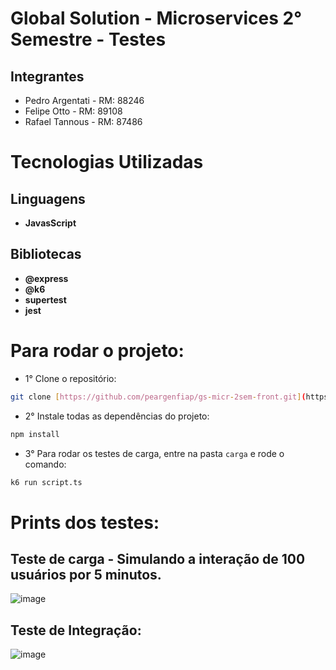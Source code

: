 # Global Solution - Microservices 2° Semestre - Testes

## Integrantes
- Pedro Argentati - RM: 88246
- Felipe Otto - RM: 89108
- Rafael Tannous - RM: 87486

# Tecnologias Utilizadas

## Linguagens
- **JavasScript**

## Bibliotecas
- **@express**
- **@k6**
- **supertest**
- **jest**

# Para rodar o projeto:

- 1° Clone o repositório:
```bash
git clone [https://github.com/peargenfiap/gs-micr-2sem-front.git](https://github.com/peargenfiap/gs-micro-tests.git)
```
- 2° Instale todas as dependências do projeto:
```bash
npm install
```
- 3° Para rodar os testes de carga, entre na pasta `carga` e rode o comando:

```bash
k6 run script.ts
```

# Prints dos testes:
## Teste de carga - Simulando a interação de 100 usuários por 5 minutos.
![image](https://github.com/peargenfiap/gs-micro-tests/assets/115407377/c5367356-1552-4b00-812b-cda63c4427f6)

## Teste de Integração:
![image](https://github.com/peargenfiap/gs-micro-tests/assets/115407377/2623efe6-ce5c-40e8-a8d8-922504060ad0)

